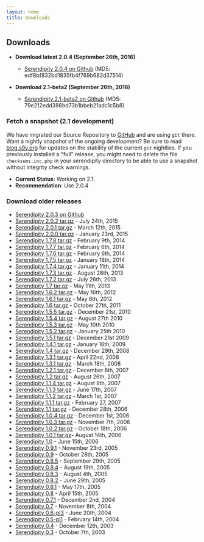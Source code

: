 ```yaml
---
layout: home
title: Downloads
---
```


## Downloads

* **Download latest 2.0.4 (September 26th, 2016)**
  * [Serendipity 2.0.4 on Github](https://github.com/s9y/Serendipity/releases/tag/2.0.4)
    (MD5: edf8bf832bd1835fb4f769b682d37514)

* **Download 2.1-beta2 (September 26th, 2016)**
  * [Serendipity 2.1-beta2 on Github](https://github.com/s9y/Serendipity/releases/tag/2.1-beta2)
    (MD5: 79e212edd386bd73b1bbeb21adc1c5b8)

### **Fetch a snapshot (2.1 development)**

We have migrated our Source Repository to [GitHub](https://github.com/s9y/Serendipity/) and are using `git` there. Want a nightly snapshot of the ongoing development? Be sure to read [blog.s9y.org](http://blog.s9y.org) for updates on the stability of the current `git` nightlies. If you previously installed a "full" release, you might need to delete the file `checksums.inc.php` in your serendipity directory to be able to use a snapshot without integrity check warnings.

* **Current Status**: Working on 2.1.
* **Recommendation**: Use 2.0.4

### **Download older releases**

* [Serendipity 2.0.3 on Github](https://github.com/s9y/Serendipity/releases/tag/2.0.3)
* [Serendipity 2.0.2 tar.gz](http://prdownloads.sourceforge.net/php-blog/serendipity-2.0.0.tar.gz?download) - July 24th, 2015
* [Serendipity 2.0.1 tar.gz](http://prdownloads.sourceforge.net/php-blog/serendipity-2.0.1.tar.gz?download) - March 12th, 2015
* [Serendipity 2.0.0 tar.gz](http://prdownloads.sourceforge.net/php-blog/serendipity-2.0.0.tar.gz?download) - January 23rd, 2015
* [Serendipity 1.7.8 tar.gz](http://prdownloads.sourceforge.net/php-blog/serendipity-1.7.8.tar.gz?download) - February 9th, 2014
* [Serendipity 1.7.7 tar.gz](http://prdownloads.sourceforge.net/php-blog/serendipity-1.7.7.tar.gz?download) - February 6th, 2014
* [Serendipity 1.7.6 tar.gz](http://prdownloads.sourceforge.net/php-blog/serendipity-1.7.6.tar.gz?download) - February 6th, 2014
* [Serendipity 1.7.5 tar.gz](http://prdownloads.sourceforge.net/php-blog/serendipity-1.7.5.tar.gz?download) - January 18th, 2014
* [Serendipity 1.7.4 tar.gz](http://prdownloads.sourceforge.net/php-blog/serendipity-1.7.4.tar.gz?download) - January 11th, 2014
* [Serendipity 1.7.3 tar.gz](http://prdownloads.sourceforge.net/php-blog/serendipity-1.7.3.tar.gz?download) - August 28th, 2013
* [Serendipity 1.7.2 tar.gz](http://prdownloads.sourceforge.net/php-blog/serendipity-1.7.2.tar.gz?download) - July 26th, 2013
* [Serendipity 1.7 tar.gz](http://prdownloads.sourceforge.net/php-blog/serendipity-1.7.tar.gz?download) - May 11th, 2013
* [Serendipity 1.6.2 tar.gz](http://prdownloads.sourceforge.net/php-blog/serendipity-1.6.2.tar.gz?download) - May 16th, 2012
* [Serendipity 1.6.1 tar.gz](http://prdownloads.sourceforge.net/php-blog/serendipity-1.6.1.tar.gz?download) - May 8th, 2012
* [Serendipity 1.6 tar.gz](http://prdownloads.sourceforge.net/php-blog/serendipity-1.6.tar.gz?download) - October 27th, 2011
* [Serendipity 1.5.5 tar.gz](http://prdownloads.sourceforge.net/php-blog/serendipity-1.5.5.tar.gz?download) - December 21st, 2010
* [Serendipity 1.5.4 tar.gz](http://prdownloads.sourceforge.net/php-blog/serendipity-1.5.4.tar.gz?download) - August 27th 2010
* [Serendipity 1.5.3 tar.gz](http://prdownloads.sourceforge.net/php-blog/serendipity-1.5.3.tar.gz?download) - May 10th 2010
* [Serendipity 1.5.2 tar.gz](http://prdownloads.sourceforge.net/php-blog/serendipity-1.5.2.tar.gz?download) - January 25th 2010
* [Serendipity 1.5.1 tar.gz](http://prdownloads.sourceforge.net/php-blog/serendipity-1.5.1.tar.gz?download) - December 21st 2009
* [Serendipity 1.4.1 tar.gz](http://prdownloads.sourceforge.net/php-blog/serendipity-1.4.1.tar.gz?download) - January 16th, 2009
* [Serendipity 1.4 tar.gz](http://prdownloads.sourceforge.net/php-blog/serendipity-1.4.tar.gz?download) - December 29th, 2008
* [Serendipity 1.3.1 tar.gz](http://prdownloads.sourceforge.net/php-blog/serendipity-1.3.1.tar.gz?download) - April 22nd, 2008
* [Serendipity 1.3.1 tar.gz](http://prdownloads.sourceforge.net/php-blog/serendipity-1.3.tar.gz?download) - March 18th, 2008
* [Serendipity 1.2.1 tar.gz](http://prdownloads.sourceforge.net/php-blog/serendipity-1.2.1.tar.gz?download) - December 8th, 2007
* [Serendipity 1.2 tar.gz](http://prdownloads.sourceforge.net/php-blog/serendipity-1.2.tar.gz?download) - August 26th, 2007
* [Serendipity 1.1.4 tar.gz](http://prdownloads.sourceforge.net/php-blog/serendipity-1.1.4.tar.gz?download) - August 8th, 2007
* [Serendipity 1.1.3 tar.gz](http://prdownloads.sourceforge.net/php-blog/serendipity-1.1.3.tar.gz?download) - June 17th, 2007
* [Serendipity 1.1.2 tar.gz](http://prdownloads.sourceforge.net/php-blog/serendipity-1.1.2.tar.gz?download) - March 1st, 2007
* [Serendipity 1.1.1 tar.gz](http://prdownloads.sourceforge.net/php-blog/serendipity-1.1.1.tar.gz?download) - February 27, 2007
* [Serendipity 1.1 tar.gz](http://prdownloads.sourceforge.net/php-blog/serendipity-1.1.tar.gz?download) - December 28th, 2006
* [Serendipity 1.0.4 tar.gz](http://prdownloads.sourceforge.net/php-blog/serendipity-1.0.4a.tar.gz?download) - December 1st, 2006
* [Serendipity 1.0.3 tar.gz](http://prdownloads.sourceforge.net/php-blog/serendipity-1.0.3a.tar.gz?download) - November 7th, 2006
* [Serendipity 1.0.2 tar.gz](http://prdownloads.sourceforge.net/php-blog/serendipity-1.0.2.tar.gz?download) - October 18th, 2006
* [Serendipity 1.0.1 tar.gz](http://prdownloads.sourceforge.net/php-blog/serendipity-1.0.1.tar.gz?download)- August 14th, 2006
* [Serendipity 1.0](http://prdownloads.sourceforge.net/php-blog/serendipity-1.0.tar.gz?download) - June 15th, 2006
* [Serendipity 0.9.1](http://prdownloads.sourceforge.net/php-blog/serendipity-0.9.1.tar.gz?download) - November 23rd, 2005
* [Serendipity 0.9](http://prdownloads.sourceforge.net/php-blog/serendipity-0.9.tar.gz?download) - October 28th, 2005
* [Serendipity 0.8.5](http://prdownloads.sourceforge.net/php-blog/serendipity-0.8.5.tar.gz?download) - September 29th, 2005
* [Serendipity 0.8.4](http://prdownloads.sourceforge.net/php-blog/serendipity-0.8.4.tar.gz?download) - August 19th, 2005
* [Serendipity 0.8.3](http://prdownloads.sourceforge.net/php-blog/serendipity-0.8.3.tar.gz?download) - August 4th, 2005
* [Serendipity 0.8.2](http://prdownloads.sourceforge.net/php-blog/serendipity-0.8.2.tar.gz?download) - June 29th, 2005
* [Serendipity 0.8.1](http://prdownloads.sourceforge.net/php-blog/serendipity-0.8.1.tar.gz?download) - May 17th, 2005
* [Serendipity 0.8](http://prdownloads.sourceforge.net/php-blog/serendipity-0.8.tar.gz?download) - April 15th, 2005
* [Serendipity 0.7.1](http://prdownloads.sourceforge.net/php-blog/serendipity-0.7.1.tar.gz?download) - December 2nd, 2004
* [Serendipity 0.7](http://prdownloads.sourceforge.net/php-blog/serendipity-0.7.tar.gz?download) - November 8th, 2004
* [Serendipity 0.6-pl3](http://prdownloads.sourceforge.net/php-blog/serendipity-0.6-pl3.tar.gz?download) - June 20th, 2004
* [Serendipity 0.5-pl1](http://prdownloads.sourceforge.net/php-blog/serendipity-0.5-pl1.tar.gz?download) - February 14th, 2004
* [Serendipity 0.4](http://prdownloads.sourceforge.net/php-blog/serendipity-0.4.tar.gz?download) - December 12th, 2003
* [Serendipity 0.3](http://prdownloads.sourceforge.net/php-blog/serendipity-0.3.tar.gz?download) - October 7th, 2003
